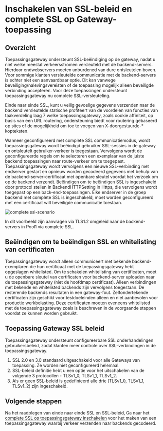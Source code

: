 <properties
   pageTitle="Inschakelen van SSL-beleid en complete SSL op Gateway-toepassing | Microsoft Azure"
   description="Deze pagina bevat een overzicht van de toepassingsgateway complete SSL ondersteunen."
   documentationCenter="na"
   services="application-gateway"
   authors="amsriva"
   manager="rossort"
   editor="amsriva"/>
<tags
   ms.service="application-gateway"
   ms.devlang="na"
   ms.topic="hero-article"
   ms.tgt_pltfrm="na"
   ms.workload="infrastructure-services"
   ms.date="10/25/2016"
   ms.author="amsriva"/>

# <a name="enabling-ssl-policy-and-end-to-end-ssl-on-application-gateway"></a>Inschakelen van SSL-beleid en complete SSL op Gateway-toepassing

## <a name="overview"></a>Overzicht

Toepassingsgateway ondersteunt SSL-beëindiging op de gateway, nadat u niet welke meestal verkeersstromen versleuteld met de backend-servers. Hierdoor endwebservers moeten unburdened van dure ontsleutelen boven. Voor sommige klanten versleutelde communicatie met de backend-servers is echter niet een aanvaardbaar optie. Dit kan vanwege beveiliging/nalevingsvereisten of de toepassing mogelijk alleen beveiligde verbinding accepteren. Voor deze toepassingen ondersteunt toepassingsgateway nu complete SSL-versleuteling.

Einde naar einde SSL, kunt u veilig gevoelige gegevens verzenden naar de backend versleutelde statische profiteert van de voordelen van functies van taakverdeling laag 7 welke toepassingsgateway, zoals cookie affiniteit, op basis van een URL routering, ondersteuning biedt voor routering gebaseerd op sites of de mogelijkheid om toe te voegen van X-doorgestuurde-* kopteksten.

Wanneer geconfigureerd met complete SSL communicatiemodus, wordt toepassingsgateway wordt beëindigd gebruiker SSL-sessies in de gateway en ontsleutelt gebruiker-verkeer is toegestaan. Vervolgens wordt de geconfigureerde regels om te selecteren een exemplaar van de juiste backend toepassingen naar route-verkeer om te toegepast. Toepassingsgateway wordt vervolgens een nieuwe SSL-verbinding met endserver gestart en opnieuw worden gecodeerd gegevens met behulp van de backend-server-certificaat met openbare sleutel voordat het verzoek om op de backend verzendt. Beëindigen om te beëindigen SSL is ingeschakeld door protocol stellen in BackendHTTPSetting in Https, die vervolgens wordt toegepast op een back-end-toepassingen. Elke endserver in de groep backend met complete SSL is ingeschakeld, moet worden geconfigureerd met een certificaat wilt beveiligde communicatie toestaan.

![complete ssl-scenario][1]

In dit voorbeeld zijn aanvragen via TLS1.2 omgeleid naar de backend-servers in Pool1 via complete SSL.

## <a name="end-to-end-ssl-and-whitelisting-of-certificates"></a>Beëindigen om te beëindigen SSL en whitelisting van certificaten

Toepassingsgateway wordt alleen communiceert met bekende backend-exemplaren die hun certificaat met de toepassingsgateway hebt opgeslagen whitelisted. Om te schakelen whitelisting van certificaten, moet u de openbare sleutel van certificaten voor backend-server uploaden naar de toepassingsgateway (niet de hoofdmap certificaat). Alleen verbindingen met bekende en whitelisted backends zijn vervolgens toegestaan. De resterende backends resultaten in een gateway-fout. Zelfondertekende certificaten zijn geschikt voor testdoeleinden alleen en niet aanbevolen voor productie werkbelasting. Deze certificaten moeten eveneens whitelisted met de toepassingsgateway zoals is beschreven in de voorgaande stappen voordat ze kunnen worden gebruikt.

## <a name="application-gateway-ssl-policy"></a>Toepassing Gateway SSL beleid

Toepassingsgateway ondersteunt configureerbare SSL onderhandelingen gebruikersbeleid, zodat klanten meer controle over SSL-verbindingen in de toepassingsgateway.

1. SSL 2.0 en 3.0 standaard uitgeschakeld voor alle Gateways van toepassing. Ze worden niet geconfigureerd helemaal.
2. SSL-beleid definitie hebt u een optie voor het uitschakelen van de volgende 3 protocollen - TLSv1\_0, TLSv1\_1, TLSv1\_2.
3. Als er geen SSL-beleid is gedefinieerd alle drie (TLSv1\_0, TLSv1\_1, TLSv1_2) zijn ingeschakeld.

## <a name="next-steps"></a>Volgende stappen

Na het raadplegen van einde naar einde SSL en SSL-beleid, Ga naar het [complete SSL op toepassingsgateway inschakelen](application-gateway-end-to-end-ssl-powershell.md) voor het maken van een toepassingsgateway waarbij verkeer verzenden naar backends gecodeerd.

<!--Image references-->

[1]: ./media/application-gateway-backend-ssl/scenario.png